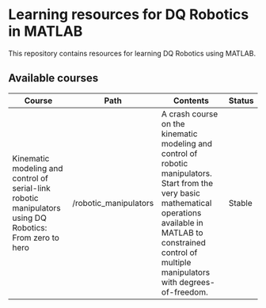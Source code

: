 # Learning resources for DQ Robotics in MATLAB
This repository contains resources for learning DQ Robotics using MATLAB.

## Available courses
|Course|Path|Contents|Status|
|---|---|---|---|
Kinematic modeling and control of serial-link robotic manipulators using DQ Robotics: From zero to hero|/robotic_manipulators|A crash course on the kinematic modeling and control of robotic manipulators. Start from the very basic mathematical operations available in MATLAB to constrained control of multiple manipulators with degrees-of-freedom.|Stable|

